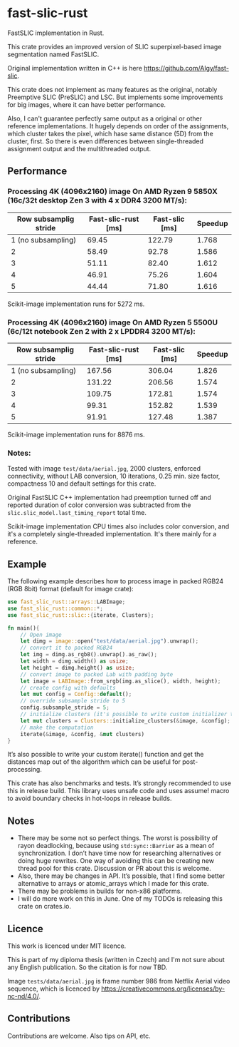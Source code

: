# fast-slic-rust

FastSLIC implementation in Rust.

This crate provides an improved version of SLIC superpixel-based image segmentation named FastSLIC.

Original implementation written in C++ is here https://github.com/Algy/fast-slic.

This crate does not implement as many features as the original, notably Preemptive SLIC (PreSLIC) and LSC.
But implements some improvements for big images, where it can have better performance.

Also, I can't guarantee perfectly same output as a original or other reference implementations.
It hugely depends on order of the assignments, which cluster takes the pixel, which hase same distance (5D) from the
cluster, first. So there is even differences between single-threaded assignment output and the multithreaded output.

## Performance

### Processing 4K (4096x2160) image On AMD Ryzen 9 5850X (16c/32t desktop Zen 3 with 4 x DDR4 3200 MT/s):

| Row subsamplig stride | Fast-slic-rust [ms] | Fast-slic [ms] | Speedup |
|-----------------------|---------------------|----------------|---------|
| 1 (no subsampling)    | 69.45               | 122.79         | 1.768   |
| 2                     | 58.49               | 92.78          | 1.586   |
| 3                     | 51.11               | 82.40          | 1.612   |
| 4                     | 46.91               | 75.26          | 1.604   |
| 5                     | 44.44               | 71.80          | 1.616   |

Scikit-image implementation runs for 5272 ms.

### Processing 4K (4096x2160) image On AMD Ryzen 5 5500U (6c/12t notebook Zen 2 with 2 x LPDDR4 3200 MT/s):

| Row subsamplig stride | Fast-slic-rust [ms] | Fast-slic [ms] | Speedup |
|-----------------------|---------------------|----------------|---------|
| 1 (no subsampling)    | 167.56              | 306.04         | 1.826   |
| 2                     | 131.22              | 206.56         | 1.574   |
| 3                     | 109.75              | 172.81         | 1.574   |
| 4                     | 99.31               | 152.82         | 1.539   |
| 5                     | 91.91               | 127.48         | 1.387   |

Scikit-image implementation runs for 8876 ms.

### Notes:

Tested with image `test/data/aerial.jpg`, 2000 clusters, enforced connectivity, without LAB conversion, 10 iterations,
0.25 min. size factor, compactness 10 and default settings for this crate.

Original FastSLIC C++ implementation had preemption turned off and reported duration of color conversion was
subtracted from the `slic.slic_model.last_timing_report` total time.

Scikit-image implementation CPU times also includes color conversion, and it's a completely single-threaded
implementation. It's there mainly for a reference.

## Example

The following example describes how to process image in packed RGB24 (RGB 8bit) format (default for image crate):

```rust
use fast_slic_rust::arrays::LABImage;
use fast_slic_rust::common::*;
use fast_slic_rust::slic::{iterate, Clusters};

fn main(){
    // Open image
    let dimg = image::open("test/data/aerial.jpg").unwrap();
    // convert it to packed RGB24
    let img = dimg.as_rgb8().unwrap().as_raw();
    let width = dimg.width() as usize;
    let height = dimg.height() as usize;
    // convert image to packed Lab with padding byte
    let image = LABImage::from_srgb(img.as_slice(), width, height);
    // create config with defaults
    let mut config = Config::default();
    // override subsample stride to 5
    config.subsample_stride = 5;
    // initialize clusters (it's possible to write custom initializer to have e.g. ROI)
    let mut clusters = Clusters::initialize_clusters(&image, &config);
    // make the computation
    iterate(&image, &config, &mut clusters)
}
```

It’s also possible to write your custom iterate() function and get the distances map out of the algorithm which can be useful for post-processing.

This crate has also benchmarks and tests. It’s strongly recommended to use this in release build. This library uses unsafe code and uses assume! macro to avoid boundary checks in hot-loops in release builds.

## Notes

- There may be some not so perfect things. The worst is possibility of rayon deadlocking, because using `std:sync::Barrier` as a mean of synchronization. I don’t have time now for researching alternatives or doing huge rewrites. One way of avoiding this can be creating new thread pool for this crate. Discussion or PR about this is welcome.
- Also, there may be changes in API. It’s possible, that I find some better alternative to arrays or atomic_arrays which I made for this crate.
- There may be problems in builds for non-x86 platforms.
- I will do more work on this in June. One of my TODOs is releasing this crate on crates.io.

## Licence

This work is licenced under MIT licence.

This is part of my diploma thesis (written in Czech) and I'm not sure about any English publication.
So the citation is for now TBD.

Image `tests/data/aerial.jpg` is frame number 986 from Netflix Aerial video sequence, which is licenced by https://creativecommons.org/licenses/by-nc-nd/4.0/.

## Contributions

Contributions are welcome. Also tips on API, etc.
